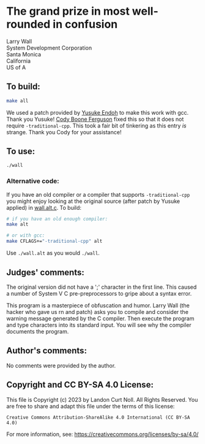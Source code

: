 # The grand prize in most well-rounded in confusion

Larry Wall  
System Development Corporation  
Santa Monica  
California  
US of A  

## To build:

```sh
make all
```

We used a patch provided by [Yusuke Endoh](/winners.html#Yusuke_Endoh) to make
this work with gcc. Thank you Yusuke! [Cody Boone
Ferguson](/winners.html#Cody_Boone_Ferguson) fixed this so that it does not
require `-traditional-cpp`. This took a fair bit of tinkering as this entry *is*
strange. Thank you Cody for your assistance!

## To use:

```sh
./wall
```

### Alternative code:

If you have an old compiler or a compiler that supports `-traditional-cpp` you
might enjoy looking at the original source (after patch by Yusuke applied) in
[wall.alt.c](wall.alt.c). To build:

```sh
# if you have an old enough compiler:
make alt

# or with gcc:
make CFLAGS+="-traditional-cpp" alt
```

Use `./wall.alt` as you would `./wall`.

## Judges' comments:

The original version did not have a ';' character in the first line.
This caused a number of System V C pre-preprocessors to gripe about a
syntax error.

This program is a masterpiece of obfuscation and humor.  Larry Wall
(the hacker who gave us rn and patch) asks you to compile and consider
the warning message generated by the C compiler.  Then execute the
program and type characters into its standard input.  You will see why
the compiler documents the program.

## Author's comments:

No comments were provided by the author.

## Copyright and CC BY-SA 4.0 License:

This file is Copyright (c) 2023 by Landon Curt Noll.  All Rights Reserved.
You are free to share and adapt this file under the terms of this license:

    Creative Commons Attribution-ShareAlike 4.0 International (CC BY-SA 4.0)

For more information, see: https://creativecommons.org/licenses/by-sa/4.0/
